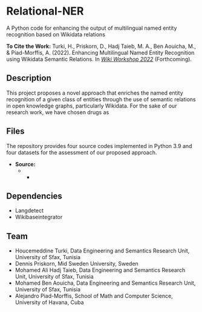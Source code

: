 # Relational-NER
A Python code for enhancing the output of multilingual named entity recognition based on Wikidata relations

**To Cite the Work:** Turki, H., Priskorn, D., Hadj Taieb, M. A., Ben Aouicha, M., & Piad-Morffis, A. (2022). Enhancing Multilingual Named Entity Recognition using Wikidata Semantic Relations. In *[Wiki Workshop 2022](https://wikiworkshop.org/2022/)* (Forthcoming).
## Description
This project proposes a novel approach that enriches the named entity recognition of a given class of entities through the use of semantic relations in open knowledge graphs, particularly Wikidata. For the sake of our research work, we have chosen drugs as 
## Files
The repository provides four source codes implemented in Python 3.9 and four datasets for the assessment of our proposed approach.
* **Source:**
  * *
## Dependencies
* Langdetect 
* Wikibaseintegrator
## Team
* Houcemeddine Turki, Data Engineering and Semantics Research Unit, University of Sfax, Tunisia
* Dennis Priskorn, Mid Sweden University, Sweden
* Mohamed Ali Hadj Taieb, Data Engineering and Semantics Research Unit, University of Sfax, Tunisia
* Mohamed Ben Aouicha, Data Engineering and Semantics Research Unit, University of Sfax, Tunisia
* Alejandro Piad-Morffis, School of Math and Computer Science, University of Havana, Cuba
